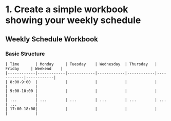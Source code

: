 # 1. Create a simple workbook showing your weekly schedule

## Weekly Schedule Workbook

### Basic Structure

```excel
| Time       | Monday     | Tuesday    | Wednesday  | Thursday   | Friday     | Weekend    |
|------------|------------|------------|------------|------------|------------|------------|
| 8:00-9:00  |            |            |            |            |            |            |
| 9:00-10:00 |            |            |            |            |            |            |
| ...        | ...        | ...        | ...        | ...        | ...        | ...        |
| 17:00-18:00|            |            |            |            |            |            |
```